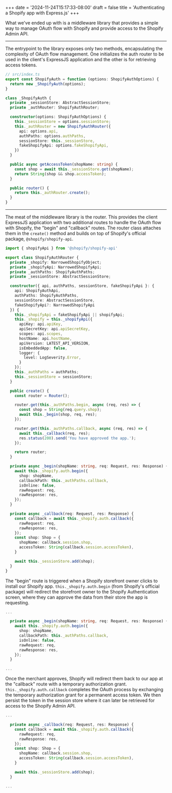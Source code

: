 +++
date = '2024-11-24T15:17:33-08:00'
draft = false
title = 'Authenticating a Shopify app with Express.js'
+++

<!-- While building my Shopify backend application, one the first major tasks was configuring OAuth flow integration with Shopify.  -->

What we've ended up with is a middleware library that provides a simple way to manage OAuth flow with Shopify and provide access to the Shopify Admin API. 

<!-- TODO:
Show example client implementation for how the middleware should be used.
Talk about how clean and easy to use the interface is and our reasoning for designing it the way we did.
 -->

---

The entrypoint to the library exposes only two methods, encapsulating the complexity of OAuth flow management. One initializes the auth router to be used in the client's ExpressJS application and the other is for retrieving access tokens.

```ts
// src/index.ts
export const ShopifyAuth = function (options: ShopifyAuthOptions) {
  return new _ShopifyAuth(options);
}

class _ShopifyAuth {
  private _sessionStore: AbstractSessionStore;
  private _authRouter: ShopifyAuthRouter;

  constructor(options: ShopifyAuthOptions) {
    this._sessionStore = options.sessionStore;
    this._authRouter = new ShopifyAuthRouter({
      api: options.api,
      authPaths: options.authPaths,
      sessionStore: this._sessionStore,
      fakeShopifyApi: options.fakeShopifyApi,
    })
  }

  public async getAccessToken(shopName: string) {
    const shop = await this._sessionStore.get(shopName);
    return String(shop && shop.accessToken);
  }

  public router() {
    return this._authRouter.create();
  }
}
```

---

The meat of the middleware library is the router. This provides the client ExpressJS application with two additional routes to handle the OAuth flow with Shopify, the "begin" and "callback" routes. The router class attaches them in the `create()` method and builds on top of Shopify's official package, `@shopify/shopify-api`.

```ts
import { shopifyApi } from '@shopify/shopify-api'

export class ShopifyAuthRouter {
  private _shopify: NarrowedShopifyObject;
  private _shopifyApi: NarrowedShopifyApi;
  private _authPaths: ShopifyAuthPaths;
  private _sessionStore: AbstractSessionStore;

  constructor({ api, authPaths, sessionStore, fakeShopifyApi }: {
    api: ShopifyAuthApi,
    authPaths: ShopifyAuthPaths,
    sessionStore: AbstractSessionStore,
    fakeShopifyApi?: NarrowedShopifyApi
  }) {
    this._shopifyApi = fakeShopifyApi || shopifyApi;
    this._shopify = this._shopifyApi({
      apiKey: api.apiKey,
      apiSecretKey: api.apiSecretKey,
      scopes: api.scopes,
      hostName: api.hostName,
      apiVersion: LATEST_API_VERSION,
      isEmbeddedApp: false,
      logger: {
        level: LogSeverity.Error,
      }
    });
    this._authPaths = authPaths;
    this._sessionStore = sessionStore;
  }

  public create() {
    const router = Router();

    router.get(this._authPaths.begin, async (req, res) => {
      const shop = String(req.query.shop);
      await this._begin(shop, req, res);
    });

    router.get(this._authPaths.callback, async (req, res) => {
      await this._callback(req, res);
      res.status(200).send('You have approved the app.');
    });

    return router;
  }

  private async _begin(shopName: string, req: Request, res: Response) {
    await this._shopify.auth.begin({
      shop: shopName,
      callbackPath: this._authPaths.callback,
      isOnline: false,
      rawRequest: req,
      rawResponse: res,
    });
  }

  private async _callback(req: Request, res: Response) {
    const callback = await this._shopify.auth.callback({
      rawRequest: req,
      rawResponse: res,
    });
    const shop: Shop = {
      shopName: callback.session.shop,
      accessToken: String(callback.session.accessToken),
    }

    await this._sessionStore.add(shop);
  }
}
```

The "begin" route is triggered when a Shopify storefront owner clicks to install our Shopify app. `this._shopify.auth.begin` (from Shopify's official package) will redirect the storefront owner to the Shopify Authentication screen, where they can approve the data from their store the app is requesting.

```ts
...

  private async _begin(shopName: string, req: Request, res: Response) {
    await this._shopify.auth.begin({
      shop: shopName,
      callbackPath: this._authPaths.callback,
      isOnline: false,
      rawRequest: req,
      rawResponse: res,
    });
  }

...
```

Once the merchant approves, Shopify will redirect them back to our app at the "callback" route with a temporary authorization grant. `this._shopify.auth.callback` completes the OAuth process by exchanging the temporary authorization grant for a permanent access token. We then persist the token in the session store where it can later be retrieved for access to the Shopify Admin API.

```ts
...

  private async _callback(req: Request, res: Response) {
    const callback = await this._shopify.auth.callback({
      rawRequest: req,
      rawResponse: res,
    });
    const shop: Shop = {
      shopName: callback.session.shop,
      accessToken: String(callback.session.accessToken),
    }

    await this._sessionStore.add(shop);
  }

...
```
<!-- 
TODO:
Show diagram of the OAuth flow with "begin" and "callback" routes
 -->

<!--
TODO: talk about session stores and the reasoning behind them
- Dependency inversion principle
- Testing
- Flexibility
-->

<!-- 
TODO: Talk about NarrowedShopifyObject type
- Dependency inversint principle
- Allows for in memory testing of the library
Type Narrowing ensures that our fake and the real shopify api object conform to the same specification.
 -->

<!-- Identify the meat of what we're going to be talking about -->
<!-- Giving an overview of the mdidleware library we created -->
  <!-- Talk about motivation for creating library -->
<!-- explain how auth with shopify api works under the hood -->
  <!-- how OAuth 2.0 works -->

<!-- - Go through the process of integrating express.js with Shopify to test auth (ngrok, shopify parterns dashboard) -->


<!-- - At its core this library is a router that provides two additional routes auth flow with shopify -->

<!-- discuss testing strategy -->